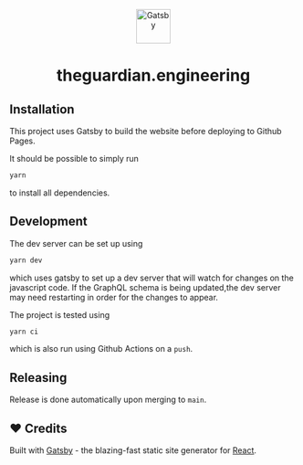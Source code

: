 <p align="center">
  <a href="https://www.gatsbyjs.com">
    <img alt="Gatsby" src="https://www.gatsbyjs.com/Gatsby-Monogram.svg" width="60" />
  </a>
</p>
<h1 align="center">
  theguardian.engineering
</h1>

## Installation

This project uses Gatsby to build the website before deploying to Github Pages.

It should be possible to simply run

```bash
yarn
```

to install all dependencies.

## Development

The dev server can be set up using

```bash
yarn dev
```

which uses gatsby to set up a dev server that will watch for changes on the javascript code. If the GraphQL schema is being updated,the dev server may need restarting in order for the changes to appear.

The project is tested using

```bash
yarn ci
```

which is also run using Github Actions on a `push`.

## Releasing

Release is done automatically upon merging to `main`.

## ❤️ Credits

Built with [Gatsby](https://www.gatsbyjs.org/) - the blazing-fast static site generator for [React](https://facebook.github.io/react/).
